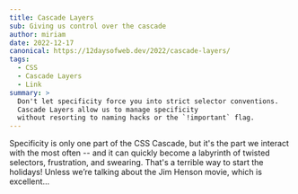```yaml
---
title: Cascade Layers
sub: Giving us control over the cascade
author: miriam
date: 2022-12-17
canonical: https://12daysofweb.dev/2022/cascade-layers/
tags:
  - CSS
  - Cascade Layers
  - Link
summary: >
  Don't let specificity force you into strict selector conventions.
  Cascade Layers allow us to manage specificity
  without resorting to naming hacks or the `!important` flag.
---
```


Specificity is only one part of the CSS Cascade,
but it's the part we interact with the most often --
and it can quickly become a labyrinth
of twisted selectors, frustration, and swearing.
That's a terrible way to start the holidays!
Unless we’re talking about the Jim Henson movie, which is excellent…
